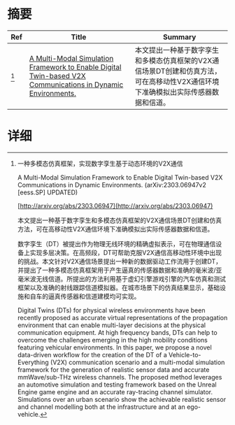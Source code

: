 # 摘要

| Ref | Title | Summary |
| --- | --- | --- |
| [^1] | [A Multi-Modal Simulation Framework to Enable Digital Twin-based V2X Communications in Dynamic Environments.](http://arxiv.org/abs/2303.06947) | 本文提出一种基于数字孪生和多模态仿真框架的V2X通信场景DT创建和仿真方法，可在高移动性V2X通信环境下准确模拟出实际传感器数据和信道。 |

# 详细

[^1]: 一种多模态仿真框架，实现数字孪生基于动态环境的V2X通信

    A Multi-Modal Simulation Framework to Enable Digital Twin-based V2X Communications in Dynamic Environments. (arXiv:2303.06947v2 [eess.SP] UPDATED)

    [http://arxiv.org/abs/2303.06947](http://arxiv.org/abs/2303.06947)

    本文提出一种基于数字孪生和多模态仿真框架的V2X通信场景DT创建和仿真方法，可在高移动性V2X通信环境下准确模拟出实际传感器数据和信道。

    

    数字孪生（DT）被提出作为物理无线环境的精确虚拟表示，可在物理通信设备上实现多层决策。在高频段，DT可帮助克服V2X通信高移动性环境中出现的挑战。本文针对V2X通信场景提出一种新的数据驱动工作流用于创建DT，并提出了一种多模态仿真框架用于产生逼真的传感器数据和准确的毫米波/亚毫米波无线信道。所提出的方法利用基于虚幻引擎游戏引擎的汽车仿真和测试框架以及准确的射线跟踪信道模拟器。在城市场景下的仿真结果显示，基础设施和自车的逼真传感器和信道建模均可实现。

    Digital Twins (DTs) for physical wireless environments have been recently proposed as accurate virtual representations of the propagation environment that can enable multi-layer decisions at the physical communication equipment. At high frequency bands, DTs can help to overcome the challenges emerging in the high mobility conditions featuring vehicular environments. In this paper, we propose a novel data-driven workflow for the creation of the DT of a Vehicle-to-Everything (V2X) communication scenario and a multi-modal simulation framework for the generation of realistic sensor data and accurate mmWave/sub-THz wireless channels. The proposed method leverages an automotive simulation and testing framework based on the Unreal Engine game engine and an accurate ray-tracing channel simulator. Simulations over an urban scenario show the achievable realistic sensor and channel modelling both at the infrastructure and at an ego-vehicle.
    

